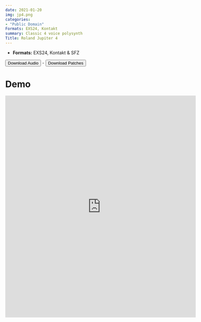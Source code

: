 ```yaml
---
date: 2021-01-20
img: jp4.png
categories: 
- "Public Domain"
Formats: EXS24, Kontakt
summary: Classic 4 voice polysynth
Title: Roland Jupiter 4 
---
```


-   **Formats:** EXS24, Kontakt & SFZ


<div class="buttons"> <a href="https://www.dropbox.com/sh/vzlt6o2qmuoik4l/AABzgD-EFidj_TLDMfQfugija?dl=0"> <button>Download Audio</button></a> - <a href="https://github.com/publicsamples/Roland-Jupiter-4"> <button>Download Patches</button></a></div>

# Demo

<iframe width="600" height="700" src="https://www.modularsamples.com/Demos/demos/jp4.html" frameborder="0" allow="accelerometer; autoplay; clipboard-write; encrypted-media; gyroscope; picture-in-picture" allowfullscreen></iframe>

